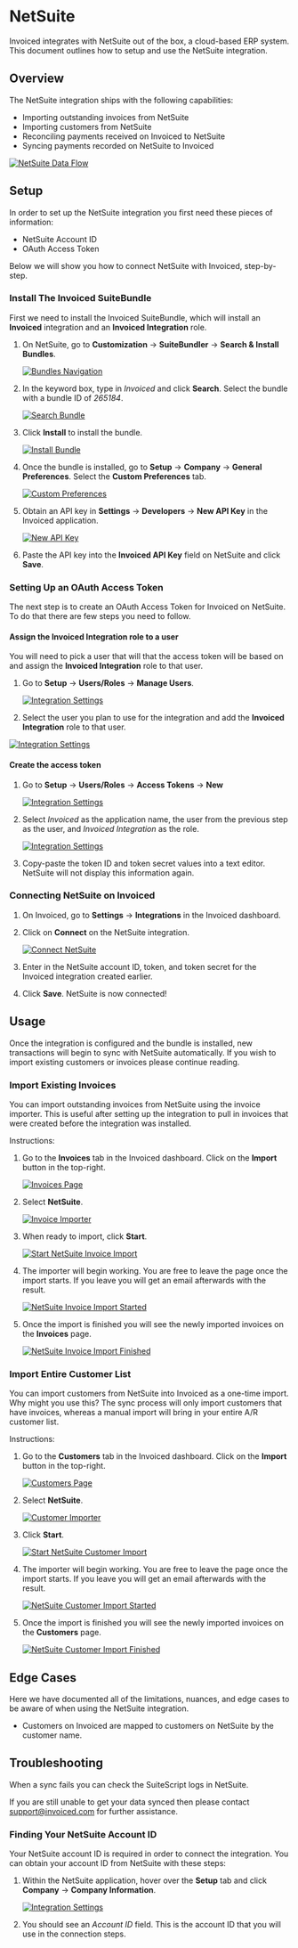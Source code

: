 # NetSuite

Invoiced integrates with NetSuite out of the box, a cloud-based ERP system. This document outlines how to setup and use the NetSuite integration.

## Overview

The NetSuite integration ships with the following capabilities:

- Importing outstanding invoices from NetSuite
- Importing customers from NetSuite
- Reconciling payments received on Invoiced to NetSuite
- Syncing payments recorded on NetSuite to Invoiced

[![NetSuite Data Flow](/docs/img/netsuite-object-mapping.png)](/docs/img/netsuite-object-mapping.png)

## Setup

In order to set up the NetSuite integration you first need these pieces of information:
- NetSuite Account ID
- OAuth Access Token

Below we will show you how to connect NetSuite with Invoiced, step-by-step.

### Install The Invoiced SuiteBundle
First we need to install the Invoiced SuiteBundle, which will install an **Invoiced** integration and an **Invoiced Integration** role.

1. On NetSuite, go to **Customization** &rarr; **SuiteBundler** &rarr; **Search & Install Bundles**.

   [![Bundles Navigation](/docs/img/netsuite-suite-bundle.png)](/docs/img/netsuite-suite-bundle.png)

2. In the keyword box, type in *Invoiced* and click **Search**.  Select the bundle with a bundle ID of *265184*.
 
   [![Search Bundle](/docs/img/netsuite-choose-invoiced.png)](/docs/img/netsuite-choose-invoiced.png)

3. Click **Install** to install the bundle.

   [![Install Bundle](/docs/img/netsuite-bundle-install.png)](/docs/img/netsuite-bundle-install.png)

4. Once the bundle is installed, go to **Setup** &rarr; **Company** &rarr; **General Preferences**. Select the **Custom Preferences** tab.

   [![Custom Preferences](/docs/img/netsuite-custom-preferences.png)](/docs/img/netsuite-custom-preferences.png)

5. Obtain an API key in **Settings** &rarr; **Developers** &rarr; **New API Key** in the Invoiced application.

   [![New API Key](/docs/img/netsuite-new-api-key.png)](/docs/img/netsuite-new-api-key.png)

6. Paste the API key into the **Invoiced API Key** field on NetSuite and click **Save**.

### Setting Up an OAuth Access Token

The next step is to create an OAuth Access Token for Invoiced on NetSuite. To do that there are few steps you need to follow.

#### Assign the Invoiced Integration role to a user

You will need to pick a user that will that the access token will be based on and assign the **Invoiced Integration** role to that user.

1. Go to **Setup** &rarr; **Users/Roles** &rarr; **Manage Users**.

   [![Integration Settings](/docs/img/netsuite-manage-users.png)](/docs/img/netsuite-manage-users.png)

2.  Select the user you plan to use for the integration and add the **Invoiced Integration** role to that user.

   [![Integration Settings](/docs/img/netsuite-user-add-webservices.png)](/docs/img/netsuite-user-add-webservices.png)

#### Create the access token

1. Go to **Setup** &rarr; **Users/Roles** &rarr; **Access Tokens** &rarr; **New**

   [![Integration Settings](/docs/img/netsuite-create-accesstoken.png)](/docs/img/netsuite-create-accesstoken.png)

2. Select *Invoiced* as the application name, the user from the previous step as the user, and *Invoiced Integration* as the role.

   [![Integration Settings](/docs/img/netsuite-add-access-token.png)](/docs/img/netsuite-add-access-token.png)

3. Copy-paste the token ID and token secret values into a text editor. NetSuite will not display this information again.

### Connecting NetSuite on Invoiced

1. On Invoiced, go to **Settings** &rarr; **Integrations** in the Invoiced dashboard.

2. Click on **Connect** on the NetSuite integration.

   [![Connect NetSuite](/docs/img/connect-netsuite.png)](/docs/img/connect-netsuite.png)

3. Enter in the NetSuite account ID, token, and token secret for the Invoiced integration created earlier.

4. Click **Save**. NetSuite is now connected!

## Usage

Once the integration is configured and the bundle is installed, new transactions will begin to sync with NetSuite automatically. If you wish to import existing customers or invoices please continue reading.

### Import Existing Invoices

You can import outstanding invoices from NetSuite using the invoice importer. This is useful after setting up the integration to pull in invoices that were created before the integration was installed.

Instructions:

1. Go to the **Invoices** tab in the Invoiced dashboard. Click on the **Import** button in the top-right.

   [![Invoices Page](/docs/img/invoices-header.png)](/docs/img/invoices-header.png)

2. Select **NetSuite**.

   [![Invoice Importer](/docs/img/invoice-importer.png)](/docs/img/invoice-importer.png)

3. When ready to import, click **Start**.

   [![Start NetSuite Invoice Import](/docs/img/netsuite-invoice-importer-options.png)](/docs/img/netsuite-invoice-importer-options.png)

4. The importer will begin working. You are free to leave the page once the import starts. If you leave you will get an email afterwards with the result.

   [![NetSuite Invoice Import Started](/docs/img/netsuite-invoice-importer-pending.png)](/docs/img/netsuite-invoice-importer-pending.png)

5. Once the import is finished you will see the newly imported invoices on the **Invoices** page.

   [![NetSuite Invoice Import Finished](/docs/img/netsuite-invoice-importer-finished.png)](/docs/img/netsuite-invoice-importer-finished.png)

### Import Entire Customer List

You can import customers from NetSuite into Invoiced as a one-time import. Why might you use this? The sync process will only import customers that have invoices, whereas a manual import will bring in your entire A/R customer list.

Instructions:

1. Go to the **Customers** tab in the Invoiced dashboard. Click on the **Import** button in the top-right.

   [![Customers Page](/docs/img/customers-header.png)](/docs/img/customers-header.png)

2. Select **NetSuite**.

   [![Customer Importer](/docs/img/customer-importer.png)](/docs/img/customer-importer.png)

3. Click **Start**.

   [![Start NetSuite Customer Import](/docs/img/netsuite-customer-importer.png)](/docs/img/netsuite-customer-importer.png)

4. The importer will begin working. You are free to leave the page once the import starts. If you leave you will get an email afterwards with the result.

   [![NetSuite Customer Import Started](/docs/img/netsuite-customer-importer-pending.png)](/docs/img/netsuite-customer-importer-pending.png)

5. Once the import is finished you will see the newly imported invoices on the **Customers** page.

   [![NetSuite Customer Import Finished](/docs/img/netsuite-customer-importer-finished.png)](/docs/img/netsuite-customer-importer-finished.png)

## Edge Cases

Here we have documented all of the limitations, nuances, and edge cases to be aware of when using the NetSuite integration.

- Customers on Invoiced are mapped to customers on NetSuite by the customer name.

## Troubleshooting

When a sync fails you can check the SuiteScript logs in NetSuite.

If you are still unable to get your data synced then please contact [support@invoiced.com](mailto:support@invoiced.com) for further assistance.

### Finding Your NetSuite Account ID

Your NetSuite account ID is required in order to connect the integration. You can obtain your account ID from NetSuite with these steps:

1. Within the NetSuite application, hover over the **Setup** tab and click **Company** &rarr; **Company Information**.

   [![Integration Settings](/docs/img/netsuite-account-id.png)](/docs/img/netsuite-account-id.png)

2. You should see an *Account ID* field. This is the account ID that you will use in the connection steps.